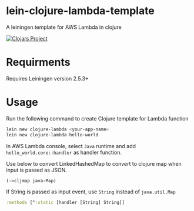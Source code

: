 # lein-clojure-lambda-template
A leiningen template for AWS Lambda in clojure

[![Clojars Project](https://clojars.org/clojure-lambda/lein-template/latest-version.svg)](https://clojars.org/bansd/clojure-lambda/lein-template)

# Requirments 
Requires Leiningen version 2.5.3+

# Usage
Run the following command to create Clojure template for Lambda function

```bash
lein new clojure-lambda <your-app-name>
lein new clojure-lambda hello-world
```

In AWS Lambda console, select `Java` runtime and add `hello_world.core::handler` as handler function.

Use below to convert LinkedHashedMap to convert to clojure map when input is passed as JSON.
```clojure
(->cljmap java-Map)
```

If String is passed as input event, use `String` instead of `java.util.Map`
```clojure
:methods [^:static [handler [String] String]]
```

